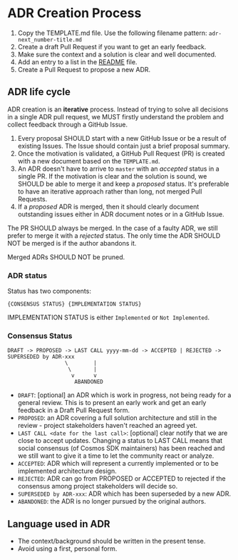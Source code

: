 # **ADR Creation Process**

1. Copy the TEMPLATE.md file. Use the following filename pattern: `adr-next_number-title.md`
1. Create a draft Pull Request if you want to get an early feedback.
1. Make sure the context and a solution is clear and well documented.
1. Add an entry to a list in the [README](README.md) file.
1. Create a Pull Request to propose a new ADR.

## **ADR life cycle**

ADR creation is an **iterative** process. Instead of trying to solve all decisions in a single ADR pull request, we MUST firstly understand the problem and collect feedback through a GitHub Issue.

1. Every proposal SHOULD start with a new GitHub Issue or be a result of existing Issues. The Issue should contain just a brief proposal summary.
1. Once the motivation is validated, a GitHub Pull Request (PR) is created with a new document based on the `TEMPLATE.md`.
1. An ADR doesn't have to arrive to `master` with an _accepted_ status in a single PR. If the motivation is clear and the solution is sound, we SHOULD be able to merge it and keep a _proposed_ status. It's preferable to have an iterative approach rather than long, not merged Pull Requests.
1. If a _proposed_ ADR is merged, then it should clearly document outstanding issues either in ADR document notes or in a GitHub Issue.

The PR SHOULD always be merged. In the case of a faulty ADR, we still prefer to merge it with a _rejected_ status. The only time the ADR SHOULD NOT be merged is if the author abandons it.

Merged ADRs SHOULD NOT be pruned.

### **ADR status**

Status has two components:

```text
{CONSENSUS STATUS} {IMPLEMENTATION STATUS}
```

IMPLEMENTATION STATUS is either `Implemented` or `Not Implemented`.

### **Consensus Status**

```text
DRAFT -> PROPOSED -> LAST CALL yyyy-mm-dd -> ACCEPTED | REJECTED -> SUPERSEDED by ADR-xxx
                  \        |
                   \       |
                    v      v
                     ABANDONED
```

- `DRAFT`: [optional] an ADR which is work in progress, not being ready for a general review. This is to present an early work and get an early feedback in a Draft Pull Request form.
- `PROPOSED`: an ADR covering a full solution architecture and still in the review - project stakeholders haven't reached an agreed yet.
- `LAST CALL <date for the last call>`: [optional] clear notify that we are close to accept updates. Changing a status to LAST CALL means that social consensus (of Cosmos SDK maintainers) has been reached and we still want to give it a time to let the community react or analyze.
- `ACCEPTED`: ADR which will represent a currently implemented or to be implemented architecture design.
- `REJECTED`: ADR can go from PROPOSED or ACCEPTED to rejected if the consensus among project stakeholders will decide so.
- `SUPERSEDED by ADR-xxx`: ADR which has been superseded by a new ADR.
- `ABANDONED`: the ADR is no longer pursued by the original authors.

## **Language used in ADR**

- The context/background should be written in the present tense.
- Avoid using a first, personal form.
